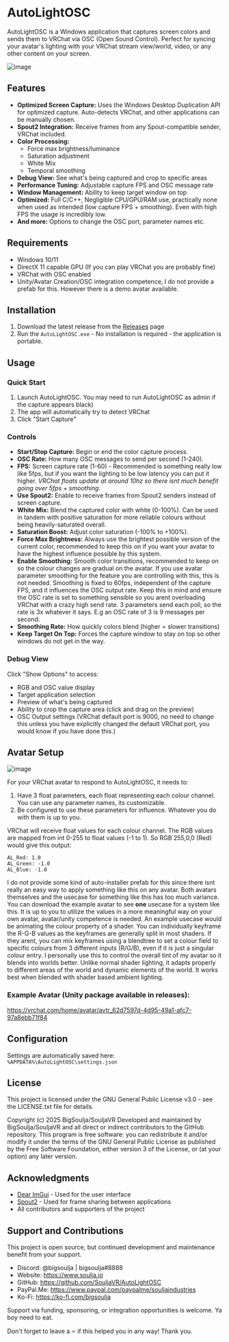 # AutoLightOSC

AutoLightOSC is a Windows application that captures screen colors and sends them to VRChat via OSC (Open Sound Control). Perfect for syncing your avatar's lighting with your VRChat stream view/world, video, or any other content on your screen.

![image](https://github.com/SouljaVR/AutoLightOSC/blob/master/demo.gif?raw=true)

## Features

- **Optimized Screen Capture:** Uses the Windows Desktop Duplication API for optimized capture. Auto-detects VRChat, and other applications can be manually chosen.
- **Spout2 Integration:** Receive frames from any Spout-compatible sender, VRChat included.
- **Color Processing:**
  - Force max brightness/luminance
  - Saturation adjustment
  - White Mix
  - Temporal smoothing
- **Debug View:** See what's being captured and crop to specific areas
- **Performance Tuning:** Adjustable capture FPS and OSC message rate
- **Window Management:** Ability to keep target window on top
- **Optimized:** Full C/C++, Negligible CPU/GPU/RAM use, practically none when used as intended (low capture FPS + smoothing). Even with high FPS the usage is incredibly low.
- **And more:** Options to change the OSC port, parameter names etc.

## Requirements

- Windows 10/11
- DirectX 11 capable GPU (If you can play VRChat you are probably fine)
- VRChat with OSC enabled
- Unity/Avatar Creation/OSC integration competence, I do not provide a prefab for this. However there is a demo avatar available.

## Installation

1. Download the latest release from the [Releases](https://github.com/SouljaVR/AutoLightOSC/releases) page
2. Run the `AutoLightOSC.exe` - No installation is required - the application is portable.

## Usage

### Quick Start

1. Launch AutoLightOSC. You may need to run AutoLightOSC as admin if the capture appears black)
2. The app will automatically try to detect VRChat
3. Click "Start Capture"

### Controls

- **Start/Stop Capture:** Begin or end the color capture process.
- **OSC Rate:** How many OSC messages to send per second (1-240).
- **FPS:** Screen capture rate (1-60) - Recommended is something really low like 5fps, but if you want the lighting to be low latency you can put it higher. *VRChat floats update at around 10hz so there isnt much benefit going over 5fps + smoothing.*
- **Use Spout2:** Enable to receive frames from Spout2 senders instead of screen capture.
- **White Mix:** Blend the captured color with white (0-100%). Can be used in tandem with positive saturation for more reliable colours without being heavily-saturated overall.
- **Saturation Boost:** Adjust color saturation (-100% to +100%).
- **Force Max Brightness:** Always use the brightest possible version of the current color, recommended to keep this on if you want your avatar to have the highest influence possible by this system.
- **Enable Smoothing:** Smooth color transitions, recommended to keep on so the colour changes are gradual on the avatar. If you use avatar parameter smoothing for the feature you are controlling with this, this is not needed. Smoothing is fixed to 60fps, independent of the capture FPS, and it influences the OSC output rate. Keep this in mind and ensure the OSC rate is set to something sensible so you arent overloading VRChat with a crazy high send rate. 3 parameters send each poll, so the rate is 3x whatever it says. E.g an OSC rate of 3 is 9 messages per second. 
- **Smoothing Rate:** How quickly colors blend (higher = slower transitions)
- **Keep Target On Top:** Forces the capture window to stay on top so other windows do not get in the way.

### Debug View

Click "Show Options" to access:
- RGB and OSC value display
- Target application selection
- Preview of what's being captured
- Ability to crop the capture area (click and drag on the preview)
- OSC Output settings (VRChat default port is 9000, no need to change this unless you have explicitly changed the default VRChat port, you would know if you have done this.)

## Avatar Setup

![image](https://github.com/SouljaVR/AutoLightOSC/blob/master/demo2.gif?raw=true)

For your VRChat avatar to respond to AutoLightOSC, it needs to:

1. Have 3 float parameters, each float representing each colour channel. You can use any parameter names, its customizable.
2. Be configured to use these parameters for influence. Whatever you do with them is up to you.

VRChat will receive float values for each colour channel. The RGB values are mapped from int 0-255 to float values (-1 to 1). So RGB 255,0,0 (Red) would give this output:

```
AL_Red: 1.0
AL_Green: -1.0
AL_Blue: -1.0
```

I do not provide some kind of auto-installer prefab for this since there isnt really an easy way to apply something like this on any avatar. Both avatars themselves and the usecase for something like this has too much variance. You can download the example avatar to see **one** usecase for a system like this. It is up to you to utilize the values in a more meaningful way on your own avatar, avatar/unity competence is needed. An example usecase would be animating the colour property of a shader. You can individually keyframe the R-G-B values as the keyframes are generally split in most shaders. If they arent, you can mix keyframes using a blendtree to set a colour field to specific colours from 3 different inputs (R/G/B), even if it is just a singular colour entry. I personally use this to control the overall tint of my avatar so it blends into worlds better. Unlike normal shader lighting, it adapts properly to different areas of the world and dynamic elements of the world. It works best when blended with shader based ambient lighting.

### Example Avatar (Unity package available in releases):

https://vrchat.com/home/avatar/avtr_62d7597d-4d95-49a1-afc7-97a8ebb71f84

## Configuration

Settings are automatically saved here:
`%APPDATA%\AutoLightOSC\settings.json`

## License

This project is licensed under the GNU General Public License v3.0 - see the LICENSE.txt file for details.

Copyright (c) 2025 BigSoulja/SouljaVR
Developed and maintained by BigSoulja/SouljaVR and all direct or indirect
contributors to the GitHub repository.
This program is free software: you can redistribute it and/or modify
it under the terms of the GNU General Public License as published by
the Free Software Foundation, either version 3 of the License, or
(at your option) any later version.

## Acknowledgments

- [Dear ImGui](https://github.com/ocornut/imgui) - Used for the user interface
- [Spout2](https://github.com/leadedge/Spout2) - Used for frame sharing between applications
- All contributors and supporters of the project

## Support and Contributions

This project is open source, but continued development and maintenance benefit from your support.

- Discord: @bigsoulja | bigsoulja#8888
- Website: https://www.soulja.io
- GitHub: https://github.com/SouljaVR/AutoLightOSC
- PayPal.Me: https://www.paypal.com/paypalme/souljaindustries
- Ko-Fi: https://ko-fi.com/bigsoulja

Support via funding, sponsoring, or integration opportunities is welcome. Ya boy need to eat.

Don't forget to leave a ⭐ if this helped you in any way! Thank you.
